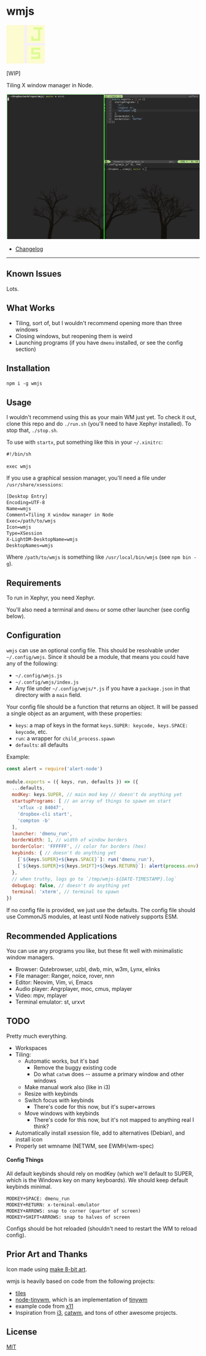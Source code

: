 # wmjs

![icon](/icon.png?raw=true)

[WIP]

Tiling X window manager in Node.

![screenshot](/screenshot.png?raw=true)

* [Changelog](./CHANGES.md)

--------

## Known Issues

Lots.

## What Works

* Tiling, sort of, but I wouldn't recommend opening more than three windows
* Closing windows, but reopening them is weird
* Launching programs (if you have `dmenu` installed, or see the config section)

## Installation

`npm i -g wmjs`

## Usage

I wouldn't recommend using this as your main WM just yet. To check it out, clone
this repo and do `./run.sh` (you'll need to have Xephyr installed). To stop
that, `./stop.sh`.

To use with `startx`, put something like this in your `~/.xinitrc`:

```
#!/bin/sh

exec wmjs
```

If you use a graphical session manager, you'll need a file under
`/usr/share/xsessions`:

```
[Desktop Entry]
Encoding=UTF-8
Name=wmjs
Comment=Tiling X window manager in Node
Exec=/path/to/wmjs
Icon=wmjs
Type=XSession
X-LightDM-DesktopName=wmjs
DesktopNames=wmjs
```

Where `/path/to/wmjs` is something like `/usr/local/bin/wmjs` (see `npm bin -g`).

## Requirements

To run in Xephyr, you need Xephyr.

You'll also need a terminal and `dmenu` or some other launcher (see config
below).

## Configuration

`wmjs` can use an optional config file. This should be resolvable under
`~/.config/wmjs`. Since it should be a module, that means you could have any of
the following:

* `~/.config/wmjs.js`
* `~/.config/wmjs/index.js`
* Any file under `~/.config/wmjs/*.js` if you have a `package.json` in that
  directory with a `main` field.

Your config file should be a function that returns an object. It will be passed
a single object as an argument, with these properties:

* `keys`: a map of keys in the format `keys.SUPER: keycode, keys.SPACE: keycode`, etc.
* `run`: a wrapper for `child_process.spawn`
* `defaults`: all defaults

Example:

```javascript
const alert = require('alert-node')

module.exports = ({ keys, run, defaults }) => ({
  ...defaults,
  modKey: keys.SUPER, // main mod key // doesn't do anything yet
  startupPrograms: [ // an array of things to spawn on start
    'xflux -z 84047',
    'dropbox-cli start',
    'compton -b'
  ],
  launcher: 'dmenu_run',
  borderWidth: 1, // width of window borders
  borderColor: 'FFFFFF', // color for borders (hex)
  keybinds: { // doesn't do anything yet
    [`${keys.SUPER}+${keys.SPACE}`]: run('dmenu_run'),
    [`${keys.SUPER}+${keys.SHIFT}+${keys.RETURN}`]: alert(process.env) // whatever
  },
  // when truthy, logs go to `/tmp/wmjs-${DATE-TIMESTAMP}.log`
  debugLog: false, // doesn't do anything yet
  terminal: 'xterm', // terminal to spawn
})
```

If no config file is provided, we just use the defaults. The config file should
use CommonJS modules, at least until Node natively supports ESM.

## Recommended Applications

You can use any programs you like, but these fit well with minimalistic window
managers.

* Browser: Qutebrowser, uzbl, dwb, min, w3m, Lynx, elinks
* File manager: Ranger, noice, rover, nnn
* Editor: Neovim, Vim, vi, Emacs
* Audio player: Angrplayer, moc, cmus, mplayer
* Video: mpv, mplayer
* Terminal emulator: st, urxvt

## TODO

Pretty much everything.

* Workspaces
* Tiling:
  * Automatic works, but it's bad
    * Remove the buggy existing code
    * Do what `catwm` does -- assume a primary window and other windows
  * Make manual work also (like in i3)
  * Resize with keybinds
  * Switch focus with keybinds
    * There's code for this now, but it's super+arrows
  * Move windows with keybinds
    * There's code for this now, but it's not mapped to anything real I think?
* Automatically install xsession file, add to alternatives (Debian), and install icon
* Properly set wmname (NETWM, see EWMH/wm-spec)

#### Config Things

All default keybinds should rely on modKey (which we'll default to SUPER, which
is the Windows key on many keyboards). We should keep default keybinds minimal.

```
MODKEY+SPACE: dmenu_run
MODKEY+RETURN: x-terminal-emulator
MODKEY+ARROWS: snap to corner (quarter of screen)
MODKEY+SHIFT+ARROWS: snap to halves of screen
```

Configs should be hot reloaded (shouldn't need to restart the WM to reload
config).

## Prior Art and Thanks

Icon made using [make 8-bit art](https://make8bitart.com).

wmjs is heavily based on code from the following projects:

* [tiles](https://github.com/dominictarr/tiles)
* [node-tinywm](https://github.com/Airblader/node-tinywm), which is an
  implementation of [tinywm](http://incise.org/tinywm.html)
* example code from [x11](https://github.com/sidorares/node-x11)
* Inspiration from [i3](https://i3wm.org),
  [catwm](https://github.com/pyknite/catwm), and tons of other awesome projects.

## License

[MIT](./LICENSE.md)
